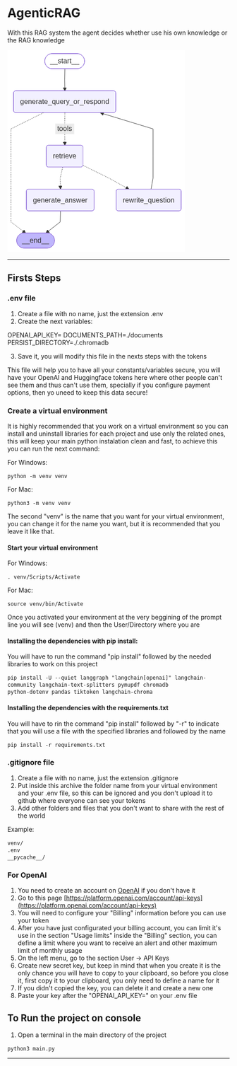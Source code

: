 # AgenticRAG
With this RAG system the agent decides whether use his own knowledge or the RAG knowledge

![AgenticRAG Graph](public/assets/AgenticGraph.png)

<hr>

## Firsts Steps


### .env file

1. Create a file with no name, just the extension .env
2. Create the next variables:

OPENAI_API_KEY=
DOCUMENTS_PATH=./documents
PERSIST_DIRECTORY=./.chromadb

3. Save it, you will modify this file in the nexts steps with the tokens

This file will help you to have all your constants/variables secure, you will have your OpenAI and Huggingface tokens here where other people can't see them and thus can't use them, specially if you configure payment options, then yo uneed to keep this data secure!


### Create a virtual environment

It is highly recommended that you work on a virtual environment so you can install and uninstall libraries for each project and use only the related ones, this will keep your main python instalation clean and fast, to achieve this you can run the next command:

For Windows: 
```
python -m venv venv
```

For Mac: 
```
python3 -m venv venv
```

The second "venv" is the name that you want for your virtual environment, you can change it for the name you want, but it is recommended that you leave it like that.

#### Start your virtual environment

For Windows: 
```
. venv/Scripts/Activate
```

For Mac: 
```
source venv/bin/Activate
```

Once you activated your environment at the very beggining of the prompt line you will see (venv) and then the User/Directory where you are


#### Installing the dependencies with pip install:


You will have to run the command "pip install" followed by the needed libraries to work on this project

```
pip install -U --quiet langgraph "langchain[openai]" langchain-community langchain-text-splitters pymupdf chromadb 
python-dotenv pandas tiktoken langchain-chroma
```

#### Installing the dependencies with the requirements.txt

You will have to rin the command "pip install" followed by "-r" to indicate that you will use a file with the specified libraries and followed by the name

```
pip install -r requirements.txt
```


### .gitignore file

1. Create a file with no name, just the extension .gitignore
2. Put inside this archive the folder name from your virtual environment and your .env file, so this can be ignored and you don't upload it to github where everyone can see your tokens
3. Add other folders and files that you don't want to share with the rest of the world

Example:

```
venv/
.env
__pycache__/
```

### For OpenAI

1. You need to create an account on [OpenAI](https://platform.openai.com) if you don't have it
2. Go to this page [https://platform.openai.com/account/api-keys](https://platform.openai.com/account/api-keys)
3. You will need to configure your "Billing" information before you can use your token
4. After you have just configurated your billing account, you can limit it's use in the section "Usage limits" inside the "Billing" section, you can define a limit where you want to receive an alert and other maximum limit of monthly usage
5. On the left menu, go to the section User -> API Keys
6. Create new secret key, but keep in mind that when you create it is the only chance you will have to copy to your clipboard, so before you close it, first copy it to your clipboard, you only need to define a name for it
7. If you didn't copied the key, you can delete it and create a new one
8. Paste your key after the "OPENAI_API_KEY=" on your .env file




## To Run the project on console

1. Open a terminal in the main directory of the project

```
python3 main.py
```


<hr>